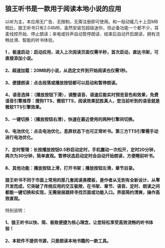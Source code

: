 ## 狼王听书是一款用于阅读本地小说的应用
以听为主，本应用无广告、无限制，无需注册即可使用。和一般动辄几十上百MB相比，狼王听书只有2.04MB，虽然安装包超级迷你，但必备功能一个都不少，耳麦线控开始、停止朗读；来电或铃声自动暂停朗读、结束后自动开启朗读，拥有流畅丝滑、智能的听书体验。
#### 1 、极速启动：启动应用，进入上次阅读页面仅需半秒，首次启动，直达书架，可直接添加小说。
#### 2、超速加载：20MB的小说，从选定文件到开始阅读也仅需1秒。
#### 3、便捷朗读：点击段落或播放按钮都可以启动和暂停朗读。
#### 4、语音选择：（播放按钮下滑），调整语音、语速后能实时预览音色和效果，免费语音引擎推荐：搜狗TTS、微软TTS，阅读效果犹胜真人，您当前听到的语音就是微软TTS引擎效果。
#### 5、一键切换：（播放按钮右滑），快速在最近使用的两种引擎间切换。
#### 6、电池优化：点击电池优化，息屏状态下也可正常听书。第三方TTS引擎需手动进行电池优化。
#### 7、定时管理：长按播放按钮0.5秒启动定时，手机震动一次松开，定时20分钟，两次为30分钟，简单直观。暂停状态启动定时会自动开始朗读，方便睡前听书。
#### 8、其他功能：播放按钮上滑，打开书架；播放按钮左滑，章节目录。

#### 狼王听书不同于市面上常用的那几套阅读类模板，是作者从无到有全新设计、从零开发而成，它突破了传统应用的交互极限，在书架、章节、语音、定时、朗读之间都能一键切换和实现，无需层层跳转寻找页面或功能入口。界面简约清爽，操作高效直观。

特别说明：
#### 1、狼王听书以快、简、极致便捷为核心理念，让您轻松享受高效流畅的听书体验！
#### 2、本软件不提供书源，只是朗读本地书籍的一款工具。
